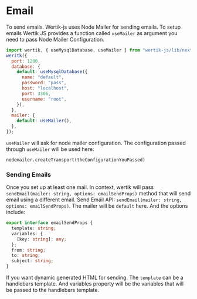 # Email

To send emails. Wertik-js uses Node Mailer for sending emails. To setup emails Wertik JS provides a function called `useMailer` as argument you need to pass Node Mailer Configuration.

```js
import wertik, { useMysqlDatabase, useMailer } from "wertik-js/lib/next";
weritk({
  port: 1200,
  database: {
    default: useMysqlDatabase({
      name: "default",
      password: "pass",
      host: "localhost",
      port: 3306,
      username: "root",
    }),
  },
  mailer: {
    default: useMailer(),
  },
});
```

`useMailer` will ask for node mailer configuration. The configuration passed through `useMailer` will be used here:

`nodemailer.createTransport(theConfigurationYouPassed)`

### Sending Emails

Once you set up at least one mail. In context, wertik will pass `sendEmail(mailer: string, options: emailSendProps)` method that will send email using a different email. Send Email API: `sendEmail(mailer: string, options: emailSendProps)`. The mailer will be `default` here. And the options include:

```typescript
export interface emailSendProps {
  template: string;
  variables: {
    [key: string]: any;
  };
  from: string;
  to: string;
  subject: string;
}
```

If you want dynamic generated HTML for sending. The `template` can be a handlebars template. And variables property will be the variables that will be passed to the handlebars template.
